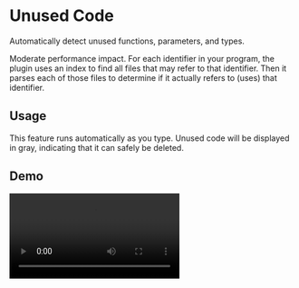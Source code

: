 # Unused Code

Automatically detect unused functions, parameters, and types.

Moderate performance impact. For each identifier in your program, the plugin uses an index to find all files that may refer to that identifier. Then it parses each of those files to determine if it actually refers to (uses) that identifier.

## Usage

This feature runs automatically as you type. Unused code will be displayed in gray, indicating that it can safely be deleted.

## Demo

![demo](../assets/unused_code.mp4)